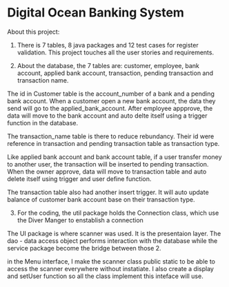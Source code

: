# Digital Ocean Banking System

About this project:

1. There is 7 tables, 8 java packages and 12 test cases for register validation. This project touches all the user stories and requirements.

2. About the database, the 7 tables are: customer, employee, bank account, applied bank account, transaction, pending transaction and transaction name.

The id in Customer table is the account_number of a bank and a pending bank account. When a customer open a new bank account, the data they send will go to the applied_bank_account. After employee appprove, the data will move to the bank account and auto delte itself using a trigger function in the database.

The transaction_name table is there to reduce rebundancy. Their id were reference in transaction and pending transaction table as transaction type. 

Like applied bank account and bank account table, if a user transfer money to another user, the transaction will be inserted to pending transaction. When the owner approve, data will move to transaction table and auto delete itself using trigger and user define function.

The transaction table also had another insert trigger. It will auto update balance of customer bank account base on their transaction type. 

3. For the coding, the util package holds the Connection class, which use the Diver Manger to enstablish a connection

The UI package is where scanner was used. It is the presentaion layer. The dao - data access object performs interaction with the database while the service package become the bridge between those 2.  

in the Menu interface, I make the scanner class public static to be able to access the scanner everywhere without instatiate. I also create a display and setUser function so all the class implement this inteface will use.

